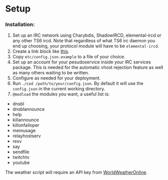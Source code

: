 # Setup

### Installation:

1. Set up an IRC network using Charybdis, ShadowIRCD, elemental-ircd or any other
   TS6 ircd. Note that regardless of what TS6 irc daemon you end up choosing,
   your protocol module will have to be `elemental-ircd`.
2. Create a link block like [this](https://gist.github.com/lyska/9c8a8e1a1102cbee61c7).
3. Copy `etc/config.json.example` to a file of your choice.
4. Set up an account for your pesudoservice inside your IRC services package.
   This is needed for the automatic vhost rejection feature as well as many
   others waiting to be written.
5. Configure as needed for your deployment.
6. Run `./cod /path/to/your/config.json`. By default it will use the `config.json`
   in the current working directory.
7. `@modload` the modules you want, a useful list is:

 * dnsbl
 * dnsblannounce
 * help
 * killannounce
 * killonfailoper
 * memusage
 * relayhostserv
 * resv
 * say
 * sendfile
 * twitchtv
 * youtube

The weather script will require an API key from [WorldWeatherOnline](http://worldweatheronline.com).

